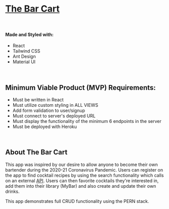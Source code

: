 # [The Bar Cart](https://czc-thebarcart.herokuapp.com/auth)
<br />

#### Made and Styled with:
* React
* Tailwind CSS
* Ant Design
* Material UI

<br />

## Minimum Viable Product (MVP) Requirements:
* Must be written in React
* Must utilize custom styling in ALL VIEWS
* Add form validation to user/signup
* Must connect to server's deployed URL
* Must display the functionality of the minimum 6 endpoints in the server
* Must be deployed with Heroku

<br />

## About The Bar Cart
This app was inspired by our desire to allow anyone to become their own bartender during the 2020-21 Coronavirus Pandemic. Users can register on the app to find cocktail recipes by using the search functionality which calls on an external [API](https://www.thecocktaildb.com/). Users can then favorite cocktails they're interested in, add them into their library (MyBar) and also create and update their own drinks.

This app demonstrates full CRUD functionality using the PERN stack.

